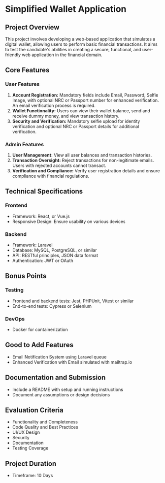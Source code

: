 
# Simplified Wallet Application

## Project Overview
This project involves developing a web-based application that simulates a digital wallet, allowing users to perform basic financial transactions. It aims to test the candidate's abilities in creating a secure, functional, and user-friendly web application in the financial domain.

## Core Features

### User Features
1. **Account Registration:** Mandatory fields include Email, Password, Selfie Image, with optional NRC or Passport number for enhanced verification. An email verification process is required.
2. **Wallet Functionality:** Users can view their wallet balance, send and receive dummy money, and view transaction history.
3. **Security and Verification:** Mandatory selfie upload for identity verification and optional NRC or Passport details for additional verification.

### Admin Features
1. **User Management:** View all user balances and transaction histories.
2. **Transaction Oversight:** Reject transactions for non-legitimate emails. Users with rejected accounts cannot transact.
3. **Verification and Compliance:** Verify user registration details and ensure compliance with financial regulations.

## Technical Specifications

### Frontend
- Framework: React, or Vue.js
- Responsive Design: Ensure usability on various devices

### Backend
- Framework: Laravel
- Database: MySQL, PostgreSQL, or similar
- API: RESTful principles, JSON data format 
- Authentication: JWT or OAuth

## Bonus Points

### Testing
- Frontend and backend tests: Jest, PHPUnit, Vitest or similar
- End-to-end tests: Cypress or Selenium

### DevOps
- Docker for containerization

## Good to Add Features
- Email Notification System using Laravel queue
- Enhanced Verification with Email simulated with mailtrap.io

## Documentation and Submission
- Include a README with setup and running instructions
- Document any assumptions or design decisions

## Evaluation Criteria
- Functionality and Completeness
- Code Quality and Best Practices
- UI/UX Design
- Security
- Documentation
- Testing Coverage

## Project Duration
- Timeframe: 10 Days
